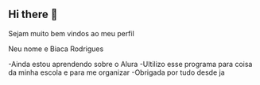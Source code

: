 ## Hi there 👋

Sejam muito bem vindos ao meu perfil

Neu nome e Biaca Rodrigues 

-Ainda estou aprendendo sobre o Alura 
-Ultilizo esse programa para coisa da minha escola e para me organizar
-Obrigada por tudo desde ja
